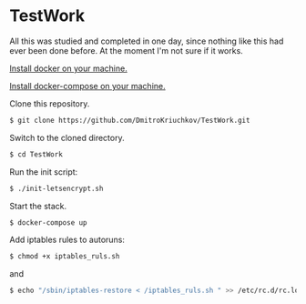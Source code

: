 # TestWork

All this was studied and completed in one day, since nothing like this had ever been done before.
At the moment I'm not sure if it works.

[Install docker on your machine.][install-docker]

[Install docker-compose on your machine.][install-docker-compose]

Clone this repository.

``` bash
$ git clone https://github.com/DmitroKriuchkov/TestWork.git
```

Switch to the cloned directory.

``` bash
$ cd TestWork
```

Run the init script:

``` bash
$ ./init-letsencrypt.sh
```

Start the stack.

``` bash
$ docker-compose up
```

Add iptables rules to autoruns:

``` bash
$ chmod +x iptables_ruls.sh
```
and
``` bash
$ echo "/sbin/iptables-restore < /iptables_ruls.sh " >> /etc/rc.d/rc.local
```

[install-docker]: https://docs.docker.com/engine/installation
[install-docker-compose]: https://docs.docker.com/compose/install
